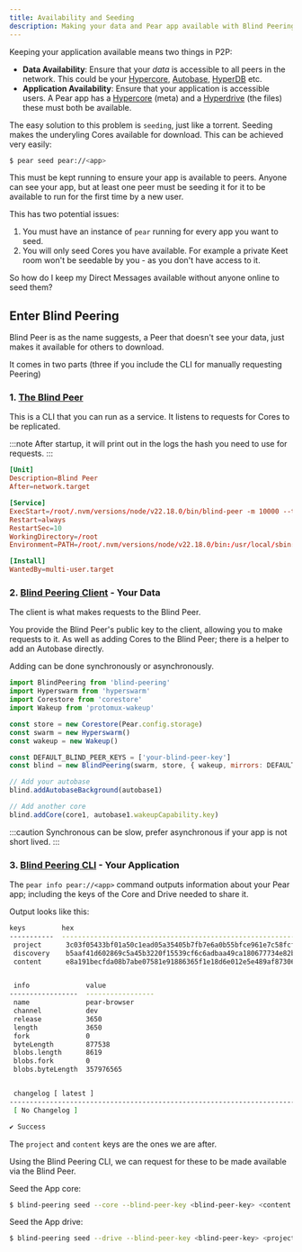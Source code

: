 ```yaml
---
title: Availability and Seeding
description: Making your data and Pear app available with Blind Peering
---
```


Keeping your application available means two things in P2P:

* **Data Availability**: Ensure that your _data_ is accessible to all peers in the network. This could be your [Hypercore](/reference/hypercore), [Autobase](/reference/autobase), [HyperDB](/reference/hyperdb) etc.
* **Application Availability**: Ensure that your application is accessible users. A Pear app has a [Hypercore](/reference/hypercore) (meta) and a [Hyperdrive](/reference/Hyperdrive) (the files) these must both be available.

The easy solution to this problem is `seeding`, just like a torrent. Seeding makes the underyling Cores available for download. This can be achieved very easily:

```bash
$ pear seed pear://<app>
```

This must be kept running to ensure your app is available to peers.
Anyone can see your app, but at least one peer must be seeding it for it to be available to run for the first time by a new user.

This has two potential issues:

1. You must have an instance of `pear` running for every app you want to seed.
2. You will only seed Cores you have available. For example a private Keet room won't be seedable by you - as you don't have access to it.

So how do I keep my Direct Messages available without anyone online to seed them?

## Enter Blind Peering

Blind Peer is as the name suggests, a Peer that doesn't see your data, just makes it available for others to download.

It comes in two parts (three if you include the CLI for manually requesting Peering)

### 1. [The Blind Peer](https://github.com/holepunchto/blind-peer)

This is a CLI that you can run as a service.
It listens to requests for Cores to be replicated.

:::note
After startup, it will print out in the logs the hash you need to use for requests.
:::


```toml
[Unit]
Description=Blind Peer
After=network.target

[Service]
ExecStart=/root/.nvm/versions/node/v22.18.0/bin/blind-peer -m 10000 --trusted-peer <your-id>
Restart=always
RestartSec=10
WorkingDirectory=/root
Environment=PATH=/root/.nvm/versions/node/v22.18.0/bin:/usr/local/sbin:/usr/local/bin:/usr/sbin:/usr/bin:/sbin:/bin

[Install]
WantedBy=multi-user.target
```

### 2. [Blind Peering Client](https://github.com/holepunchto/blind-peering) - Your Data

The client is what makes requests to the Blind Peer.

You provide the Blind Peer's public key to the client, allowing you to make requests to it. As well as adding Cores to the Blind Peer; there is a helper to add an Autobase directly.

Adding can be done synchronously or asynchronously.

```js
import BlindPeering from 'blind-peering'
import Hyperswarm from 'hyperswarm'
import Corestore from 'corestore'
import Wakeup from 'protomux-wakeup'

const store = new Corestore(Pear.config.storage)
const swarm = new Hyperswarm()
const wakeup = new Wakeup()

const DEFAULT_BLIND_PEER_KEYS = ['your-blind-peer-key']
const blind = new BlindPeering(swarm, store, { wakeup, mirrors: DEFAULT_BLIND_PEER_KEYS })

// Add your autobase
blind.addAutobaseBackground(autobase1)

// Add another core
blind.addCore(core1, autobase1.wakeupCapability.key)
```

:::caution
Synchronous can be slow, prefer asynchronous if your app is not short lived.
:::

### 3. [Blind Peering CLI](https://github.com/holepunchto/blind-peering-cli) - Your Application

The `pear info pear://<app>` command outputs information about your Pear app; including the keys of the Core and Drive needed to share it.

Output looks like this:

```bash
keys         hex
-----------  ------------------------------------------------------------------
 project      3c03f05433bf01a50c1ead05a35405b7fb7e6a0b55bfce961e7c58fcf3f5e831
 discovery    b5aaf41d602869c5a45b3220f15539cf6c6adbaa49ca180677734e82b9b93e41
 content      e8a191becfda08b7abe07581e91886365f1e18d6e012e5e489af87306d191203


 info              value
-----------------  -----------------
 name              pear-browser
 channel           dev
 release           3650
 length            3650
 fork              0
 byteLength        877538
 blobs.length      8619
 blobs.fork        0
 blobs.byteLength  357976565


 changelog [ latest ]
-------------------------------------------------------------------------------
 [ No Changelog ]

✔ Success
```

The `project` and `content` keys are the ones we are after.

Using the Blind Peering CLI, we can request for these to be made available via the Blind Peer.

Seed the App core:
```bash
$ blind-peering seed --core --blind-peer-key <blind-peer-key> <content key>
```

Seed the App drive:
```bash
$ blind-peering seed --drive --blind-peer-key <blind-peer-key> <project key>
```

